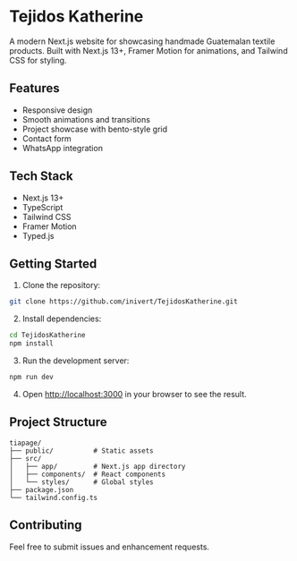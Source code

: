 # Tejidos Katherine

A modern Next.js website for showcasing handmade Guatemalan textile products. Built with Next.js 13+, Framer Motion for animations, and Tailwind CSS for styling.

## Features

- Responsive design
- Smooth animations and transitions
- Project showcase with bento-style grid
- Contact form
- WhatsApp integration

## Tech Stack

- Next.js 13+
- TypeScript
- Tailwind CSS
- Framer Motion
- Typed.js

## Getting Started

1. Clone the repository:
```bash
git clone https://github.com/inivert/TejidosKatherine.git
```

2. Install dependencies:
```bash
cd TejidosKatherine
npm install
```

3. Run the development server:
```bash
npm run dev
```

4. Open [http://localhost:3000](http://localhost:3000) in your browser to see the result.

## Project Structure

```
tiapage/
├── public/          # Static assets
├── src/
│   ├── app/         # Next.js app directory
│   ├── components/  # React components
│   └── styles/      # Global styles
├── package.json
└── tailwind.config.ts
```

## Contributing

Feel free to submit issues and enhancement requests.
